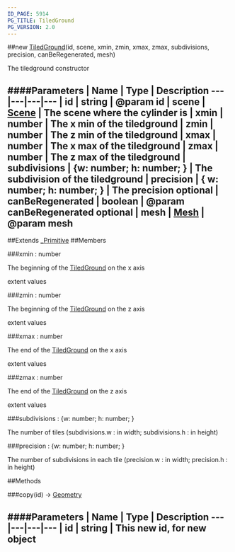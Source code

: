 ```yaml
---
ID_PAGE: 5914
PG_TITLE: TiledGround
PG_VERSION: 2.0
---
```

##new [TiledGround](page.php?p=5914)(id, scene, xmin, zmin, xmax, zmax, subdivisions, precision, canBeRegenerated, mesh)


The tiledground constructor


####Parameters
 | Name | Type | Description
---|---|---|---
 | id | string | @param id
 | scene | [Scene](page.php?p=5725) | The scene where the cylinder is
 | xmin | number | The x min of the tiledground
 | zmin | number | The z min of the tiledground
 | xmax | number | The x max of the tiledground
 | zmax | number | The z max of the tiledground
 | subdivisions | {w: number; h: number; } | The subdivision of the tiledground
 | precision | { w: number; h: number; } | The precision
optional | canBeRegenerated | boolean | @param canBeRegenerated
optional | mesh | [Mesh](page.php?p=5722) | @param mesh
---

##Extends [_Primitive](page.php?p=5908)
##Members

###xmin : number



The beginning of the [TiledGround](page.php?p=5914) on the x axis

extent values


###zmin : number



The beginning of the [TiledGround](page.php?p=5914) on the z axis

extent values


###xmax : number



The end of the [TiledGround](page.php?p=5914) on the x axis

extent values


###zmax : number



The end of the [TiledGround](page.php?p=5914) on the z axis

extent values


###subdivisions : {w: number; h: number; }



The number of tiles (subdivisions.w : in width; subdivisions.h : in height)


###precision : {w: number; h: number; }



The number of subdivisions in each tile (precision.w : in width; precision.h : in height)







##Methods

###copy(id) &rarr; [Geometry](page.php?p=5823)

####Parameters
 | Name | Type | Description
---|---|---|---
 | id | string | This new id, for new object
---
